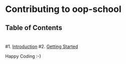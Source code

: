 # Contributing to oop-school
 ## Table of Contents
 #
 #1. [Introduction](#introduction)
 #2. [Getting Started](#getting-started)

Happy Coding :-)

